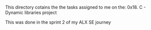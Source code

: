 This directory cotains the the tasks assigned to me on the: 0x18. C - Dynamic libraries project

This was done in the sprint 2 of my ALX SE journey
